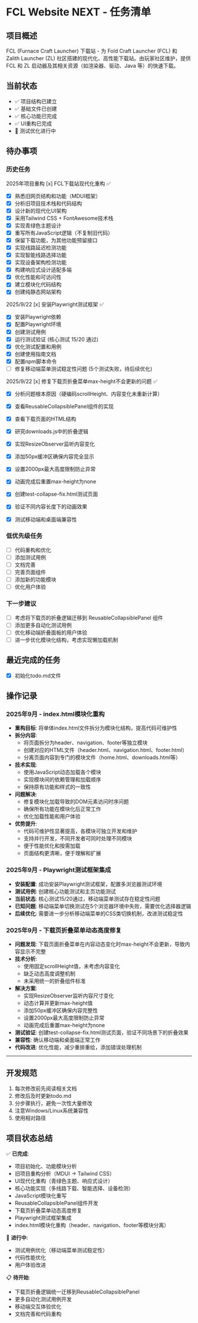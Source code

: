 # FCL Website NEXT - 任务清单

## 项目概述
FCL (Furnace Craft Launcher) 下载站 - 为 Fold Craft Launcher (FCL) 和 Zalith Launcher (ZL) 社区搭建的现代化、高性能下载站。由玩家社区维护，提供 FCL 和 ZL 启动器及其相关资源（如渲染器、驱动、Java 等）的快速下载。

## 当前状态
- ✅ 项目结构已建立
- ✅ 基础文件已创建
- ✅ 核心功能已完成
- ✅ UI重构已完成
- 🔄 测试优化进行中

## 待办事项

### 历史任务

2025年项目重构 [x] FCL下载站现代化重构 ✅
- [x] 熟悉旧网页结构和功能（MDUI框架）
- [x] 分析旧项目技术栈和代码结构
- [x] 设计新的现代化UI架构
- [x] 采用Tailwind CSS + FontAwesome技术栈
- [x] 实现青绿色主题设计
- [x] 重写所有JavaScript逻辑（不复制旧代码）
- [x] 保留下载功能，为其他功能预留接口
- [x] 实现线路延迟检测功能
- [x] 实现智能线路选择功能
- [x] 实现设备架构检测功能
- [x] 构建响应式设计适配多端
- [x] 优化性能和可访问性
- [x] 建立模块化代码结构
- [x] 创建纯静态网站架构

2025/9/22 [x] 安装Playwright测试框架 ✅
- [x] 安装Playwright依赖
- [x] 配置Playwright环境
- [x] 创建测试用例
- [x] 运行测试验证 (核心测试 15/20 通过)
- [x] 优化测试配置和用例
- [x] 创建使用指南文档
- [x] 配置npm脚本命令
- [ ] 修复移动端菜单测试稳定性问题 (5个测试失败，待后续优化)

2025/9/22 [x] 修复下载页折叠菜单max-height不会更新的问题 ✅
- [x] 分析问题根本原因（硬编码scrollHeight、内容变化未重新计算）
- [x] 查看ReusableCollapsiblePanel组件的实现
- [x] 查看下载页面的HTML结构
- [x] 研究downloads.js中的折叠逻辑
- [x] 实现ResizeObserver监听内容变化
- [x] 添加50px缓冲区确保内容完全显示
- [x] 设置2000px最大高度限制防止异常
- [x] 动画完成后重置max-height为none
- [x] 创建test-collapse-fix.html测试页面
- [x] 验证不同内容长度下的动画效果
- [x] 测试移动端和桌面端兼容性



### 低优先级任务
- [ ] 代码重构和优化
- [ ] 添加测试用例
- [ ] 文档完善
- [ ] 完善页面组件
- [ ] 添加新的功能模块
- [ ] 优化用户体验

### 下一步建议
- [ ] 考虑将下载页的折叠逻辑迁移到 ReusableCollapsiblePanel 组件
- [ ] 添加更多自动化测试用例
- [ ] 优化移动端折叠面板的用户体验
- [ ] 进一步优化模块化结构，考虑实现懒加载机制

## 最近完成的任务
- [x] 初始化todo.md文件

## 操作记录

### 2025年9月 - index.html模块化重构
- **重构目标**: 将单体index.html文件拆分为模块化结构，提高代码可维护性
- **拆分内容**: 
  - 将页面拆分为header、navigation、footer等独立模块
  - 创建对应的HTML文件（header.html、navigation.html、footer.html）
  - 分离页面内容到专门的模块文件（home.html、downloads.html等）
- **技术实现**:
  - 使用JavaScript动态加载各个模块
  - 实现模块间的依赖管理和加载顺序
  - 保持原有功能和样式的一致性
- **问题解决**:
  - 修复模块化加载导致的DOM元素访问时序问题
  - 确保所有功能在模块化后正常工作
  - 优化加载性能和用户体验
- **优势提升**:
  - 代码可维护性显著提高，各模块可独立开发和维护
  - 支持并行开发，不同开发者可同时处理不同模块
  - 便于性能优化和按需加载
  - 页面结构更清晰，便于理解和扩展

### 2025年9月 - Playwright测试框架集成
- **安装配置**: 成功安装Playwright测试框架，配置多浏览器测试环境
- **测试用例**: 创建核心功能测试和主页功能测试
- **当前状态**: 核心测试15/20通过，移动端菜单测试存在稳定性问题
- **已知问题**: 移动端菜单切换测试在5个浏览器环境中失败，需要优化选择器逻辑
- **后续优化**: 需要进一步分析移动端菜单的CSS类切换机制，改进测试稳定性

### 2025年9月 - 下载页折叠菜单动态高度修复
- **问题发现**: 下载页面折叠菜单在内容动态变化时max-height不会更新，导致内容显示不完整
- **技术分析**: 
  - 使用固定scrollHeight值，未考虑内容变化
  - 缺乏动态高度调整机制
  - 未采用统一的折叠组件标准
- **解决方案**: 
  - 实现ResizeObserver监听内容尺寸变化
  - 动态计算并更新max-height值
  - 添加50px缓冲区确保内容完整性
  - 设置2000px最大高度限制防止异常
  - 动画完成后重置max-height为none
- **测试验证**: 创建test-collapse-fix.html测试页面，验证不同场景下的折叠效果
- **兼容性**: 确认移动端和桌面端正常工作
- **代码改进**: 优化性能，减少重排重绘，添加错误处理机制

---

## 开发规范
1. 每次修改前先阅读相关文档
2. 修改后及时更新todo.md
3. 分步骤执行，避免一次性大量修改
4. 注意Windows/Linux系统兼容性
5. 使用相对路径

## 项目状态总结
✅ **已完成**: 
- 项目初始化、功能模块分析
- 旧项目重构分析（MDUI → Tailwind CSS）
- UI现代化重构（青绿色主题、响应式设计）
- 核心功能实现（多线路下载、智能选择、设备检测）
- JavaScript模块化重写
- ReusableCollapsiblePanel组件开发
- 下载页折叠菜单动态高度修复
- Playwright测试框架集成
- index.html模块化重构（header、navigation、footer等模块分离）

🔄 **进行中**: 
- 测试用例优化（移动端菜单测试稳定性）
- 代码性能优化
- 用户体验改进

📋 **待开始**: 
- 下载页折叠逻辑统一迁移到ReusableCollapsiblePanel
- 更多自动化测试用例开发
- 移动端交互体验优化
- 文档完善和代码重构